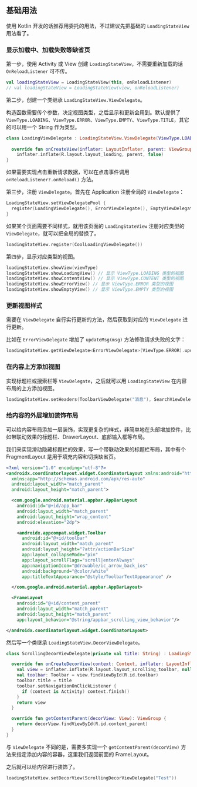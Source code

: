 ## 基础用法

使用 Kotlin 开发的话推荐用委托的用法，不过建议先把基础的 `LoadingStateView` 用法看了。

### 显示加载中、加载失败等缺省页

第一步，使用 Activity 或 View 创建 `LoadingStateView`，不需要重新加载的话 `OnReloadListener` 可不传。

```kotlin
val loadingStateView = LoadingStateView(this, onReloadListener)
// val loadingStateView = LoadingStateView(view, onReloadListener)
```

第二步，创建一个类继承  `LoadingStateView.ViewDelegate`。

构造函数需要传个参数，决定视图类型，之后显示和更新会用到。默认提供了 `ViewType.LOADING`、`ViewType.ERROR`、`ViewType.EMPTY`、`ViewType.TITLE`，其它的可以用一个 String 作为类型。

```kotlin
class LoadingViewDelegate : LoadingStateView.ViewDelegate(ViewType.LOADING) {
  
  override fun onCreateView(inflater: LayoutInflater, parent: ViewGroup): View =
    inflater.inflate(R.layout.layout_loading, parent, false)
}
```

如果需要实现点击重新请求数据，可以在点击事件调用 `onReloadListener?.onReload()` 方法。

第三步，注册 `ViewDelegate`。首先在 Application 注册全局的 `ViewDelegate`：

```kotlin
LoadingStateView.setViewDelegatePool {
  register(LoadingViewDelegate(), ErrorViewDelegate(), EmptyViewDelegate())
}
```

如果某个页面需要不同样式，就用该页面的 `LoadingStateView` 注册对应类型的 `ViewDelegate`，就可以把全局的替换了。

```kotlin
loadingStateView.register(CoolLoadingViewDelegate())
```

第四步，显示对应类型的视图。

```kotlin
loadingStateView.showView(viewType)
loadingStateView.showLoadingView() // 显示 ViewType.LOADING 类型的视图
loadingStateView.showContentView() // 显示 ViewType.CONTENT 类型的视图
loadingStateView.showErrorView() // 显示 ViewType.ERROR 类型的视图
loadingStateView.showEmptyView() // 显示 ViewType.EMPTY 类型的视图
```

### 更新视图样式

需要在 `ViewDelegate` 自行实行更新的方法，然后获取到对应的 `ViewDelegate` 进行更新。

比如在 `ErrorViewDelegate` 增加了 `updateMsg(msg)` 方法修改请求失败的文字：

```kotlin
loadingStateView.getViewDelegate<ErrorViewDelegate>(ViewType.ERROR).updateMsg("服务器繁忙，请稍后重试")
```

### 在内容上方添加视图

实现标题栏或搜索栏等 `ViewDelegate`，之后就可以用 `LoadingStateView` 在内容布局的上方添加视图。

```kotlin
loadingStateView.setHeaders(ToolbarViewDelegate("消息"), SearchViewDelegate())
```

### 给内容的外层增加装饰布局

可以给内容布局添加一层装饰，实现更复杂的样式，非简单地在头部增加控件，比如带联动效果的标题栏、DrawerLayout、底部输入框等布局。

我们来实现滑动隐藏标题栏的效果，写一个带联动效果的标题栏布局，其中有个 FragmentLayout 是用于填充内容和切换缺省页。

```xml
<?xml version="1.0" encoding="utf-8"?>
<androidx.coordinatorlayout.widget.CoordinatorLayout xmlns:android="http://schemas.android.com/apk/res/android"
  xmlns:app="http://schemas.android.com/apk/res-auto"
  android:layout_width="match_parent"
  android:layout_height="match_parent">

  <com.google.android.material.appbar.AppBarLayout
    android:id="@+id/app_bar"
    android:layout_width="match_parent"
    android:layout_height="wrap_content"
    android:elevation="2dp">

    <androidx.appcompat.widget.Toolbar
      android:id="@+id/toolbar"
      android:layout_width="match_parent"
      android:layout_height="?attr/actionBarSize"
      app:layout_collapseMode="pin"
      app:layout_scrollFlags="scroll|enterAlways"
      app:navigationIcon="@drawable/ic_arrow_back_ios"
      android:background="@color/white"
      app:titleTextAppearance="@style/ToolbarTextAppearance" />

  </com.google.android.material.appbar.AppBarLayout>

  <FrameLayout
    android:id="@+id/content_parent"
    android:layout_width="match_parent"
    android:layout_height="match_parent"
    app:layout_behavior="@string/appbar_scrolling_view_behavior"/>

</androidx.coordinatorlayout.widget.CoordinatorLayout>
```

然后写一个类继承 `LoadingStateView.DecorViewDelegate`。

```kotlin
class ScrollingDecorViewDelegate(private val title: String) : LoadingStateView.DecorViewDelegate() {

  override fun onCreateDecorView(context: Context, inflater: LayoutInflater): View {
    val view = inflater.inflate(R.layout.layout_scrolling_toolbar, null)
    val toolbar: Toolbar = view.findViewById(R.id.toolbar)
    toolbar.title = title
    toolbar.setNavigationOnClickListener {
      if (context is Activity) context.finish()
    }
    return view
  }

  override fun getContentParent(decorView: View): ViewGroup {
    return decorView.findViewById(R.id.content_parent)
  }
}
```

与 `ViewDelegate` 不同的是，需要多实现一个 `getContentParent(decorView)` 方法来指定添加内容的容器，这里我们返回前面的 FrameLayout。

之后就可以给内容进行装饰了。

```kotlin
loadingStateView.setDecorView(ScrollingDecorViewDelegate("Test"))
```
